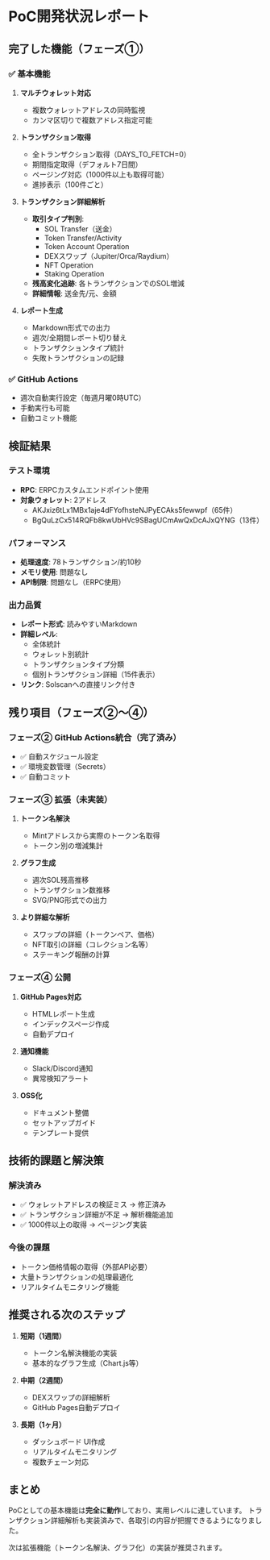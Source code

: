 # PoC開発状況レポート

## 完了した機能（フェーズ①）

### ✅ 基本機能
1. **マルチウォレット対応**
   - 複数ウォレットアドレスの同時監視
   - カンマ区切りで複数アドレス指定可能

2. **トランザクション取得**
   - 全トランザクション取得（DAYS_TO_FETCH=0）
   - 期間指定取得（デフォルト7日間）
   - ページング対応（1000件以上も取得可能）
   - 進捗表示（100件ごと）

3. **トランザクション詳細解析**
   - **取引タイプ判別**: 
     - SOL Transfer（送金）
     - Token Transfer/Activity
     - Token Account Operation
     - DEXスワップ（Jupiter/Orca/Raydium）
     - NFT Operation
     - Staking Operation
   - **残高変化追跡**: 各トランザクションでのSOL増減
   - **詳細情報**: 送金先/元、金額

4. **レポート生成**
   - Markdown形式での出力
   - 週次/全期間レポート切り替え
   - トランザクションタイプ統計
   - 失敗トランザクションの記録

### ✅ GitHub Actions
- 週次自動実行設定（毎週月曜0時UTC）
- 手動実行も可能
- 自動コミット機能

## 検証結果

### テスト環境
- **RPC**: ERPCカスタムエンドポイント使用
- **対象ウォレット**: 2アドレス
  - AKJxiz6tLx1MBx1aje4dFYofhsteNJPyECAks5fewwpf（65件）
  - BgQuLzCx514RQFb8kwUbHVc9SBagUCmAwQxDcAJxQYNG（13件）

### パフォーマンス
- **処理速度**: 78トランザクション/約10秒
- **メモリ使用**: 問題なし
- **API制限**: 問題なし（ERPC使用）

### 出力品質
- **レポート形式**: 読みやすいMarkdown
- **詳細レベル**: 
  - 全体統計
  - ウォレット別統計
  - トランザクションタイプ分類
  - 個別トランザクション詳細（15件表示）
- **リンク**: Solscanへの直接リンク付き

## 残り項目（フェーズ②〜④）

### フェーズ② GitHub Actions統合（完了済み）
- ✅ 自動スケジュール設定
- ✅ 環境変数管理（Secrets）
- ✅ 自動コミット

### フェーズ③ 拡張（未実装）
1. **トークン名解決**
   - Mintアドレスから実際のトークン名取得
   - トークン別の増減集計

2. **グラフ生成**
   - 週次SOL残高推移
   - トランザクション数推移
   - SVG/PNG形式での出力

3. **より詳細な解析**
   - スワップの詳細（トークンペア、価格）
   - NFT取引の詳細（コレクション名等）
   - ステーキング報酬の計算

### フェーズ④ 公開
1. **GitHub Pages対応**
   - HTMLレポート生成
   - インデックスページ作成
   - 自動デプロイ

2. **通知機能**
   - Slack/Discord通知
   - 異常検知アラート

3. **OSS化**
   - ドキュメント整備
   - セットアップガイド
   - テンプレート提供

## 技術的課題と解決策

### 解決済み
- ✅ ウォレットアドレスの検証ミス → 修正済み
- ✅ トランザクション詳細が不足 → 解析機能追加
- ✅ 1000件以上の取得 → ページング実装

### 今後の課題
- トークン価格情報の取得（外部API必要）
- 大量トランザクションの処理最適化
- リアルタイムモニタリング機能

## 推奨される次のステップ

1. **短期（1週間）**
   - トークン名解決機能の実装
   - 基本的なグラフ生成（Chart.js等）

2. **中期（2週間）**
   - DEXスワップの詳細解析
   - GitHub Pages自動デプロイ

3. **長期（1ヶ月）**
   - ダッシュボード UI作成
   - リアルタイムモニタリング
   - 複数チェーン対応

## まとめ
PoCとしての基本機能は**完全に動作**しており、実用レベルに達しています。
トランザクション詳細解析も実装済みで、各取引の内容が把握できるようになりました。

次は拡張機能（トークン名解決、グラフ化）の実装が推奨されます。